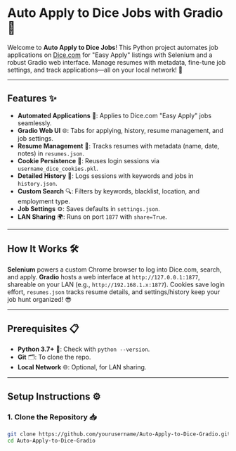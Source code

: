 # Auto Apply to Dice Jobs with Gradio 🚀

Welcome to **Auto Apply to Dice Jobs**! This Python project automates job applications on [Dice.com](https://www.dice.com) for "Easy Apply" listings with Selenium and a robust Gradio web interface. Manage resumes with metadata, fine-tune job settings, and track applications—all on your local network! 🎉

---

## Features ✨

- **Automated Applications** 🤖: Applies to Dice.com "Easy Apply" jobs seamlessly.
- **Gradio Web UI** 🌐: Tabs for applying, history, resume management, and job settings.
- **Resume Management** 📄: Tracks resumes with metadata (name, date, notes) in `resumes.json`.
- **Cookie Persistence** 🍪: Reuses login sessions via `username_dice_cookies.pkl`.
- **Detailed History** 📜: Logs sessions with keywords and jobs in `history.json`.
- **Custom Search** 🔍: Filters by keywords, blacklist, location, and employment type.
- **Job Settings** ⚙️: Saves defaults in `settings.json`.
- **LAN Sharing** 🌍: Runs on port `1877` with `share=True`.

---

## How It Works 🛠️

**Selenium** powers a custom Chrome browser to log into Dice.com, search, and apply. **Gradio** hosts a web interface at `http://127.0.0.1:1877`, shareable on your LAN (e.g., `http://192.168.1.x:1877`). Cookies save login effort, `resumes.json` tracks resume details, and settings/history keep your job hunt organized! 😎

---

## Prerequisites 📋

- **Python 3.7+** 🐍: Check with `python --version`.
- **Git** 🗂️: To clone the repo.
- **Local Network** 🌐: Optional, for LAN sharing.

---

## Setup Instructions ⚙️

### 1. Clone the Repository 📥
```bash
git clone https://github.com/yourusername/Auto-Apply-to-Dice-Gradio.git
cd Auto-Apply-to-Dice-Gradio
